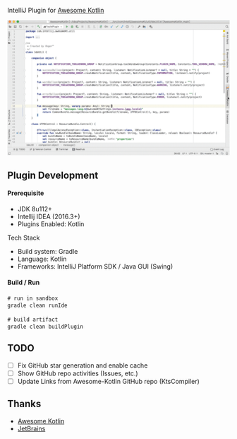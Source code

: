 IntelliJ Plugin for [Awesome Kotlin](https://kotlin.link/)

![](/docs/screenshots.gif)

## Plugin Development

#### Prerequisite

- JDK 8u112+
- Intellij IDEA (2016.3+)
- Plugins Enabled: Kotlin

Tech Stack

- Build system: Gradle
- Language: Kotlin
- Frameworks: IntelliJ Platform SDK / Java GUI (Swing)

#### Build / Run

```
# run in sandbox
gradle clean runIde

# build artifact
gradle clean buildPlugin
```

## TODO

- [ ] Fix GitHub star generation and enable cache
- [ ] Show GitHub repo activities (Issues, etc.)
- [ ] Update Links from Awesome-Kotlin GitHub repo (KtsCompiler)

## Thanks

- [Awesome Kotlin](https://kotlin.link/)
- [JetBrains](http://plugins.jetbrains.com/)
